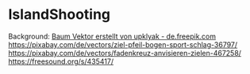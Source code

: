# IslandShooting

Background: <a href='https://de.freepik.com/vektoren/baum'>Baum Vektor erstellt von upklyak - de.freepik.com</a>
https://pixabay.com/de/vectors/ziel-pfeil-bogen-sport-schlag-36797/
https://pixabay.com/de/vectors/fadenkreuz-anvisieren-zielen-467258/
https://freesound.org/s/435417/
